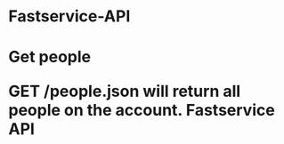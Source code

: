 Fastservice-API
===============
<h1>Get people

GET /people.json will return all people on the account.
Fastservice API
